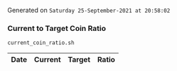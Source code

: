 Generated on `Saturday 25-September-2021 at 20:58:02`

### Current to Target Coin Ratio
`current_coin_ratio.sh`

Date|Current|Target|Ratio
---|---|---|---
